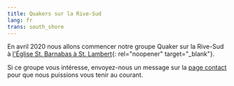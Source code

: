 ```yaml
---
title: Quakers sur la Rive-Sud
lang: fr
trans: south_shore
---
```

En avril 2020 nous allons commencer notre groupe Quaker sur la Rive-Sud à [l'Église St. Barnabas à St. Lambert](https://goo.gl/maps/BSGXnGXRBBchZZrz7){: rel="noopener" target="_blank"}.

Si ce groupe vous intéresse, envoyez-nous un message sur la [page contact](/contact-fr) pour que nous puissions vous tenir au courant.
